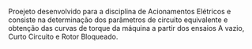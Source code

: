 Proejeto desenvolvido para a disciplina de Acionamentos Elétricos e consiste na determinação dos parâmetros de circuito equivalente
e obtenção das curvas de torque da máquina a partir dos ensaios A vazio, Curto Circuito e Rotor Bloqueado.
